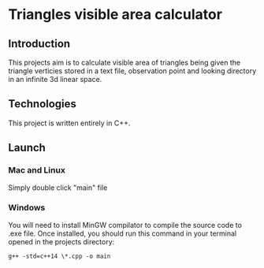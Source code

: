 # Triangles visible area calculator

## Introduction

This projects aim is to calculate visible area of triangles being given the triangle verticies stored in a text file, observation point and looking directory in an infinite 3d linear space.

## Technologies

This project is written entirely in C++.

## Launch

### Mac and Linux

Simply double click "main" file

### Windows

You will need to install MinGW compilator to compile the source code to .exe file.
Once installed, you should run this command in your terminal opened in the projects directory:

```
g++ -std=c++14 \*.cpp -o main
```
